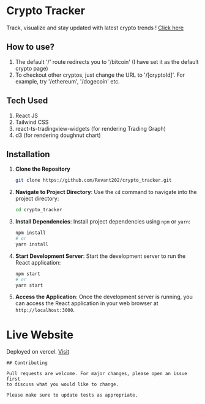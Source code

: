 # Crypto Tracker
Track, visualize and stay updated with latest crypto trends ! [Click here](https://crypto-tracker-rho-two.vercel.app/)

## How to use?
1. The default '/' route redirects you to '/bitcoin' (I have set it as the default crypto page)
2. To checkout other cryptos, just change the URL to '/[cryptoId]'. For example, try '/ethereum', '/dogecoin' etc.

## Tech Used

1. React JS
2. Tailwind CSS
3. react-ts-tradingview-widgets (for rendering Trading Graph)
4. d3 (for rendering doughnut chart)


## Installation

1. **Clone the Repository**

    ```bash
    git clone https://github.com/Revant202/crypto_tracker.git
    ```

2. **Navigate to Project Directory**: Use the `cd` command to navigate into the project directory:

    ```bash
    cd crypto_tracker
    ```

3. **Install Dependencies**: Install project dependencies using `npm` or `yarn`:

    ```bash
    npm install
    # or
    yarn install
    ```

4. **Start Development Server**: Start the development server to run the React application:

    ```bash
    npm start
    # or
    yarn start
    ```

5. **Access the Application**: Once the development server is running, you can access the React application in your web browser at `http://localhost:3000`.


# Live Website
Deployed on vercel. [Visit](https://crypto-tracker-rho-two.vercel.app/)

```
## Contributing

Pull requests are welcome. For major changes, please open an issue first
to discuss what you would like to change.

Please make sure to update tests as appropriate.
